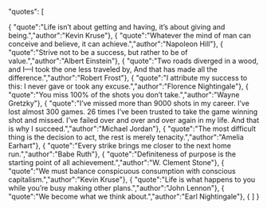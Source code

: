 "quotes": [

{
       "quote":"Life isn’t about getting and having, it’s about giving and being.","author":"Kevin Kruse"},
{
       "quote":"Whatever the mind of man can conceive and believe, it can achieve.","author":"Napoleon Hill"},
{
       "quote":"Strive not to be a success, but rather to be of value.","author":"Albert Einstein"},
{
       "quote":"Two roads diverged in a wood, and I—I took the one less traveled by, And that has made all the difference.","author":"Robert Frost"},
{
       "quote":"I attribute my success to this: I never gave or took any excuse.","author":"Florence Nightingale"},
{
       "quote":"You miss 100% of the shots you don’t take.","author":"Wayne Gretzky"},
{
       "quote":"I’ve missed more than 9000 shots in my career. I’ve lost almost 300 games. 26 times I’ve been trusted to take the game winning shot and missed. I’ve failed over and over and over again in my life. And that is why I succeed.","author":"Michael Jordan"},
{
       "quote":"The most difficult thing is the decision to act, the rest is merely tenacity.","author":"Amelia Earhart"},
{
       "quote":"Every strike brings me closer to the next home run.","author":"Babe Ruth"},
{
       "quote":"Definiteness of purpose is the starting point of all achievement.","author":"W. Clement Stone"},
{
       "quote":"We must balance conspicuous consumption with conscious capitalism.","author":"Kevin Kruse"},
{
       "quote":"Life is what happens to you while you’re busy making other plans.","author":"John Lennon"},
{
       "quote":"We become what we think about.","author":"Earl Nightingale"},
{
]
}
